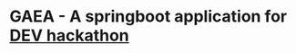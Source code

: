 # GAEA - A springboot application for [DEV hackathon](https://dev.to/devteam/announcing-the-new-relic-hack-the-planet-contest-on-dev-5d)
